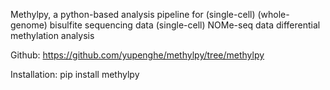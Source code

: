Methylpy, a python-based analysis pipeline for
    (single-cell) (whole-genome) bisulfite sequencing data
    (single-cell) NOMe-seq data
    differential methylation analysis
    
Github: https://github.com/yupenghe/methylpy/tree/methylpy

Installation:
    pip install methylpy
